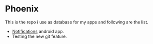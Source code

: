 # Phoenix

This is the repo i use as database for my apps and following are the list.

- [Notifications](https://deepak-phoenix.github.io/Phoenix/data.json) android app.
- Testing the new git feature.
